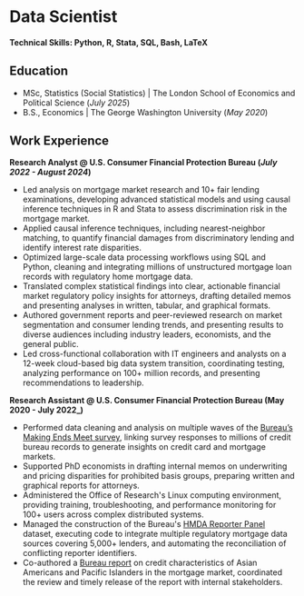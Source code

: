 # Data Scientist

#### Technical Skills: Python, R, Stata, SQL, Bash, LaTeX

## Education							       		
- MSc, Statistics (Social Statistics)	| The London School of Economics and Political Science (_July 2025_)	 			        		
- B.S., Economics | The George Washington University (_May 2020_)

## Work Experience
**Research Analyst @ U.S. Consumer Financial Protection Bureau (_July 2022 - August 2024_)**
- Led analysis on mortgage market research and 10+ fair lending examinations, developing advanced statistical models and using causal inference techniques in R and Stata to assess discrimination risk in the mortgage market.
- Applied causal inference techniques, including nearest-neighbor matching, to quantify financial damages from discriminatory lending and identify interest rate disparities.
- Optimized large-scale data processing workflows using SQL and Python, cleaning and integrating millions of unstructured mortgage loan records with regulatory home mortgage data.
- Translated complex statistical findings into clear, actionable financial market regulatory policy insights for attorneys, drafting detailed memos and presenting analyses in written, tabular, and graphical formats.
- Authored government reports and peer-reviewed research on market segmentation and consumer lending trends, and presenting results to diverse audiences including industry leaders, economists, and the general public.
- Led cross-functional collaboration with IT engineers and analysts on a 12-week cloud-based big data system transition, coordinating testing, analyzing performance on 100+ million records, and presenting recommendations to leadership.

**Research Assistant @ U.S. Consumer Financial Protection Bureau (May 2020 - July 2022_)**
- Performed data cleaning and analysis on multiple waves of the [Bureau’s Making Ends Meet survey](https://papers.ssrn.com/sol3/papers.cfm?abstract_id=4031924), linking survey responses to millions of credit bureau records to generate insights on credit card and mortgage markets.
- Supported PhD economists in drafting internal memos on underwriting and pricing disparities for prohibited basis groups, preparing written and graphical reports for attorneys.
- Administered the Office of Research's Linux computing environment, providing training, troubleshooting, and performance monitoring for 100+ users across complex distributed systems.
- Managed the construction of the Bureau's [HMDA Reporter Panel](https://ffiec.cfpb.gov/data-publication/snapshot-national-loan-level-dataset/2021) dataset, executing code to integrate multiple regulatory mortgage data sources covering 5,000+ lenders, and automating the reconciliation of conflicting reporter identifiers.
- Co-authored a [Bureau report](https://papers.ssrn.com/sol3/papers.cfm?abstract_id=4031924) on credit characteristics of Asian Americans and Pacific Islanders in the mortgage market, coordinated the review and timely release of the report with internal stakeholders.
